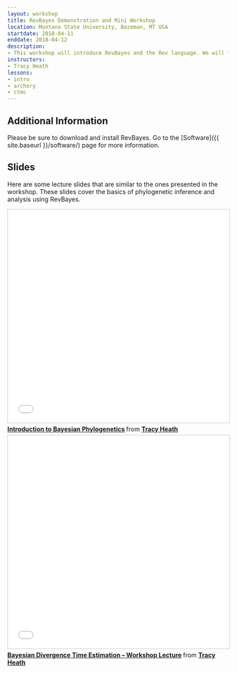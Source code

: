 ```yaml
---
layout: workshop
title: RevBayes Demonstration and Mini Workshop
location: Montana State University, Bozeman, MT USA
startdate: 2018-04-11
enddate: 2018-04-12
description: 
- This workshop will introduce RevBayes and the Rev language. We will focus on the basics of the software and hierarchical Bayesian modeling. We will work together through one tutorial. I will walk through setting up a phylogenetic analysis of fossil and molecular data. Then we will discuss the other models and methods available in RevBayes.
instructors:
- Tracy Heath
lessons:
- intro
- archery
- ctmc
---
```


## Additional Information

Please be sure to download and install RevBayes. Go to the [Software]({{ site.baseurl }}/software/) page for more information.

## Slides

Here are some lecture slides that are similar to the ones presented in the workshop. These slides cover the basics of phylogenetic inference and analysis using RevBayes.


<iframe src="//www.slideshare.net/slideshow/embed_code/key/eUKMgXmx7JaSyv" width="595" height="485" frameborder="0" marginwidth="0" marginheight="0" scrolling="no" style="border:1px solid #CCC; border-width:1px; margin-bottom:5px; max-width: 100%;" allowfullscreen> </iframe> <div style="margin-bottom:5px"> <strong> <a href="//www.slideshare.net/trayc7/introduction-to-bayesian-phylogenetics" title="Introduction to Bayesian Phylogenetics" target="_blank">Introduction to Bayesian Phylogenetics</a> </strong> from <strong><a href="//www.slideshare.net/trayc7" target="_blank">Tracy Heath</a></strong> </div>


<iframe src="//www.slideshare.net/slideshow/embed_code/key/uQS7ySzimZcY" width="595" height="485" frameborder="0" marginwidth="0" marginheight="0" scrolling="no" style="border:1px solid #CCC; border-width:1px; margin-bottom:5px; max-width: 100%;" allowfullscreen> </iframe> <div style="margin-bottom:5px"> <strong> <a href="//www.slideshare.net/trayc7/bayesian-divergence-time-estimation-lecture-at-bodega-2014-workshop" title="Bayesian Divergence Time Estimation – Workshop Lecture" target="_blank">Bayesian Divergence Time Estimation – Workshop Lecture</a> </strong> from <strong><a href="https://www.slideshare.net/trayc7" target="_blank">Tracy Heath</a></strong> </div>